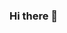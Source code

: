 ### Hi there 👋

<!--
**CHYbeta/chybeta** is a ✨ _special_ ✨ repository because its `README.md` (this file) appears on your GitHub profile.

- Twitter: https://twitter.com/chybeta
- Blog: https://chybeta.github.io/
- Coffee: https://www.buymeacoffee.com/GhJEnVq
- Xianzhi: https://xz.aliyun.com/

### Github stats

![chybeta's github stats](https://github-readme-stats.vercel.app/api?username=chybeta&count_private=true&show_icons=true)

